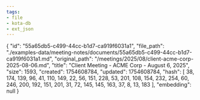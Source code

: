 ```yaml
---
tags:
- file
- kota-db
- ext_json
---
```

{
  "id": "55a65db5-c499-44cc-b1d7-ca919f6031a1",
  "file_path": "./examples-data/meeting-notes/documents/55a65db5-c499-44cc-b1d7-ca919f6031a1.md",
  "original_path": "/meetings/2025/08/client-acme-corp-2025-08-06.md",
  "title": "Client Meeting - ACME Corp - August 6, 2025",
  "size": 1593,
  "created": 1754608784,
  "updated": 1754608784,
  "hash": [
    38,
    174,
    139,
    96,
    41,
    110,
    149,
    22,
    56,
    151,
    228,
    53,
    201,
    108,
    154,
    232,
    254,
    60,
    246,
    200,
    192,
    151,
    201,
    31,
    72,
    145,
    145,
    163,
    37,
    8,
    13,
    183
  ],
  "embedding": null
}